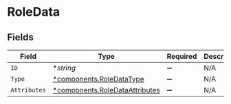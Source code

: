 # RoleData


## Fields

| Field                                                                           | Type                                                                            | Required                                                                        | Description                                                                     |
| ------------------------------------------------------------------------------- | ------------------------------------------------------------------------------- | ------------------------------------------------------------------------------- | ------------------------------------------------------------------------------- |
| `ID`                                                                            | **string*                                                                       | :heavy_minus_sign:                                                              | N/A                                                                             |
| `Type`                                                                          | [*components.RoleDataType](../../models/components/roledatatype.md)             | :heavy_minus_sign:                                                              | N/A                                                                             |
| `Attributes`                                                                    | [*components.RoleDataAttributes](../../models/components/roledataattributes.md) | :heavy_minus_sign:                                                              | N/A                                                                             |